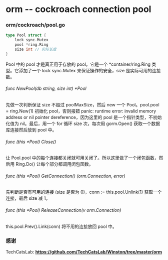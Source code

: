 # orm -- cockroach connection pool

### orm/cockroach/pool.go

``` go
type Pool struct {
	lock sync.Mutex
	pool *ring.Ring
	size int // 实际长度
}
```

Pool 中的 pool 才是真正用于存放的 pool。它是一个 *container/ring.Ring 类型。它添加了一个 lock sync.Mutex 来保证操作的安全，size 是实际可用的连接数。

###### func NewPool(db string, size int) *Pool

先做一次判断保证 size 不超过 poolMaxSize，然后 new 一个 Pool。pool.pool = ring.New(1) 初始化 pool，否则报错 panic: runtime error: invalid memory address or nil pointer dereference，因为这里的 pool 是一个指针类型，不初始化值为 nil。最后，用一个 for 循环 size 次，每次用 gorm.Open() 获取一个数据库连接然后放到 pool 中。

###### func (this *Pool) Close()

让 Pool.pool 中的每个连接都关闭就可用关闭了。所以这里做了一个闭包函数，然后用 Ring.Do() 让每个部分都调用闭包函数。

###### func (this *Pool) GetConnection() (orm.Connection, error)

先判断是否有可用的连接 (size 是否为 0)，conn := this.pool.Unlink(1) 获取一个连接，最后 size 减 1。

###### func (this *Pool) ReleaseConnection(v orm.Connection)

this.pool.Prev().Link(conn) 将不用的连接放回 pool 中。

### 感谢

TechCatsLab: **https://github.com/TechCatsLab/Winston/tree/master/orm**